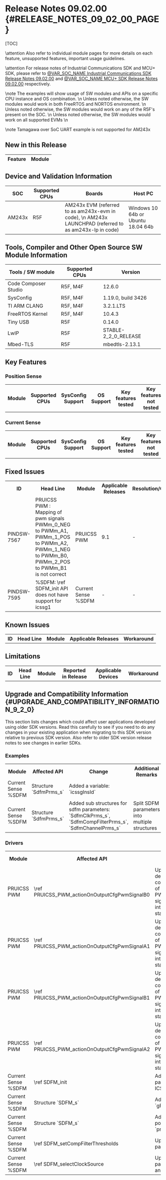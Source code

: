# Release Notes 09.02.00 {#RELEASE_NOTES_09_02_00_PAGE}

[TOC]

\attention Also refer to individual module pages for more details on each feature, unsupported features, important usage guidelines.

\attention For release notes of Industrial Communications SDK and MCU+ SDK, please refer to <a href="@VAR_IC_SDK_DOCS_PATH/RELEASE_NOTES_09_02_00_PAGE.html" target="_blank"> @VAR_SOC_NAME Industrial Communications SDK Release Notes 09.02.00</a> and <a href="@VAR_MCU_SDK_DOCS_PATH/RELEASE_NOTES_09_02_00_PAGE.html" target="_blank"> @VAR_SOC_NAME MCU+ SDK Release Notes 09.02.00</a> respectively.

\note The examples will show usage of SW modules and APIs on a specific CPU instance and OS combination. \n
      Unless noted otherwise, the SW modules would work in both FreeRTOS and NORTOS environment. \n
      Unless noted otherwise, the SW modules would work on any of the R5F's present on the SOC. \n
      Unless noted otherwise, the SW modules would work on all supported EVMs \n

\note Tamagawa over SoC UART example is not supported for AM243x

## New in this Release

Feature                                                                                         | Module
------------------------------------------------------------------------------------------------|-----------------------------------

## Device and Validation Information

SOC    | Supported CPUs  | Boards                                                                                                      | Host PC
-------|-----------------|-------------------------------------------------------------------------------------------------------------|-----------------------------------
AM243x | R5F             | AM243x EVM (referred to as am243x-evm in code), \n AM243x LAUNCHPAD (referred to as am243x-lp in code)      | Windows 10 64b or Ubuntu 18.04 64b

## Tools, Compiler and Other Open Source SW Module Information

Tools / SW module       | Supported CPUs | Version
------------------------|----------------|-----------------------
Code Composer Studio    | R5F, M4F       | 12.6.0
SysConfig               | R5F, M4F       | 1.19.0, build 3426
TI ARM CLANG            | R5F, M4F       | 3.2.1.LTS
FreeRTOS Kernel         | R5F, M4F       | 10.4.3
Tiny USB                | R5F            | 0.14.0
LwIP                    | R5F            | STABLE-2_2_0_RELEASE
Mbed-TLS                | R5F            | mbedtls-2.13.1

## Key Features

<!-- ### Experimental Features

\attention Features listed below are early versions and should be considered as "experimental".
\attention Users can evaluate the feature, however the feature is not fully tested at TI side.
\attention TI would not support these feature on public e2e.
\attention Experimental features will be enabled with limited examples and SW modules.


Feature                                                             | Module
--------------------------------------------------------------------|--------------------------
                                                                    |  -->

<!-- ### Features not supported in release -->


<!-- ### AM243X LAUNCHPAD not tested/not supported features

Below features are not support on AM243X LAUNCHPAD due to SOC or board constraints, -->


### Position Sense

<table>
<tr>
    <th> Module
    <th> Supported CPUs
    <th> SysConfig Support
    <th> OS Support
    <th> Key features tested 
    <th> Key features not tested 
</tr>
</table>

### Current Sense

<table>
<tr>
    <th> Module
    <th> Supported CPUs
    <th> SysConfig Support
    <th> OS Support
    <th> Key features tested 
    <th> Key features not tested 
</tr>
</table>

## Fixed Issues

<table>
<tr>
    <th> ID
    <th> Head Line
    <th> Module
    <th> Applicable Releases
    <th> Resolution/Comments
</tr>
<tr>
    <td> PINDSW-7567
    <td> PRUICSS PWM : Mapping of pwm signals PWMm_0_NEG to PWMm_A1, PWMm_1_POS to PWMm_A2, PWMm_1_NEG to PWMm_B0, PWMm_2_POS to PWMm_B1 is not correct
    <td> PRUICSS PWM 
    <td> 9.1
    <td> -
</tr>
<tr>
    <td> PINDSW-7595
    <td> %SDFM: \ref SDFM_init API does not have support for icssg1
    <td> Current Sense %SDFM
    <td> -
    <td> -
</tr>
</table>

## Known Issues

<table>
<tr>
    <th> ID
    <th> Head Line
    <th> Module
    <th> Applicable Releases
    <th> Workaround
</tr>
</table>

<!-- ## Errata
<table>
<tr>
    <th> ID
    <th> Head Line
    <th> Module
    <th> SDK Status
</tr>
<tr>
    <td> i2311
    <td> USART: Spurious DMA Interrupts
    <td> UART
    <td> Implemented
</tr>
<tr>
    <td> i2313
    <td> GPMC: Sub-32-bit read issue with NAND and FPGA/FIFO
    <td> GPMC
    <td> Implemented
</tr>
<tr>
    <td> i2331
    <td> CPSW: Device lockup when reading CPSW registers
    <td> CPSW, SBL
    <td> Implemented
</tr>
<tr>
    <td> i2345
    <td> CPSW: Ethernet Packet corruption occurs if CPDMA fetches a packet which spans across memory banks
    <td> CPSW
    <td> Implemented
</tr>
<tr>
    <td> i2326
    <td> PCIe: MAIN_PLLx operating in fractional mode, which is required for enabling SSC, is not compliant with PCIe Refclk jitter limits
    <td> PCIe
    <td> Open
</tr>
<tr>
    <td> i2312
    <td> MMCSD: HS200 and SDR104 Command Timeout Window Too Small
    <td> MMCSD
    <td> Open
</tr>
<tr>
    <td> i2310
    <td> USART: Erroneous clear/trigger of timeout interrupt
    <td> UART
    <td> Open
</tr>
<tr>
    <td> i2279
    <td> MCAN: Specification Update for dedicated Tx Buffers and Tx Queues configured with same Message ID
    <td> MCAN
    <td> Open
</tr>
<tr>
    <td> i2278
    <td> MCAN: Message Transmit order not guaranteed from dedicated Tx Buffers configured with same Message ID
    <td> MCAN
    <td> Open
</tr>
</table> -->

## Limitations
<table>
<tr>
    <th> ID
    <th> Head Line
    <th> Module
    <th> Reported in Release
    <th> Applicable Devices
    <th> Workaround
</tr>
</table>

## Upgrade and Compatibility Information {#UPGRADE_AND_COMPATIBILITY_INFORMATION_9_2_0}

<!-- \attention When migrating from MCU+ SDK, see \ref MIGRATION_GUIDES for more details -->

This section lists changes which could affect user applications developed using older SDK versions.
Read this carefully to see if you need to do any changes in your existing application when migrating to this SDK version relative to
previous SDK version. Also refer to older SDK version release notes to see changes in
earlier SDKs.

<!-- ### Compiler Options

<table>
<tr>
    <th> Module
    <th> Affected API
    <th> Change
    <th> Additional Remarks
</tr>
<tr>
    <td>
    <td>
    <td>
    <td>
</tr>
</table> -->

### Examples

<table>
<tr>
    <th> Module
    <th> Affected API
    <th> Change
    <th> Additional Remarks
</tr>
<tr>
    <td>  Current Sense %SDFM
    <td>  Structure `SdfmPrms_s`
    <td>  Added a variable: `icssgInsId`
    <td>
</tr>
<tr>
    <td>  Current Sense %SDFM
    <td>  Structure `SdfmPrms_s`
    <td>  Added sub structures for sdfm parameters: `SdfmClkPrms_s`, `SdfmCompFilterPrms_s`, `SdfmChannelPrms_s`
    <td>  Split SDFM parameters into multiple structures
</table>

### Drivers

<table>
<tr>
    <th> Module
    <th> Affected API
    <th> Change
    <th> Additional Remarks
</tr>
<tr>
    <td> PRUICSS PWM
    <td> \ref PRUICSS_PWM_actionOnOutputCfgPwmSignalB0
    <td> Updated definition to configure action of PWMn_m_0_NEG signal in active, intial, trigger states
    <td> -
</tr>
<tr>
    <td> PRUICSS PWM
    <td> \ref PRUICSS_PWM_actionOnOutputCfgPwmSignalA1
    <td> Updated definition to configure action of PWMn_m_1_POS signal in active, intial, trigger states
    <td> -
</tr>
<tr>
    <td> PRUICSS PWM
    <td> \ref PRUICSS_PWM_actionOnOutputCfgPwmSignalB1
    <td> Updated definition to configure action of PWMn_m_1_NEG signal in active, intial, trigger states
    <td> -
</tr>
<tr>
    <td> PRUICSS PWM
    <td> \ref PRUICSS_PWM_actionOnOutputCfgPwmSignalA2
    <td> Updated definition to configure action of PWMn_m_2_POS signal in active, intial, trigger states
    <td> -
</tr>
<tr>
    <td> Current Sense %SDFM
    <td> \ref SDFM_init
    <td> Added new parameter: PRU-ICSSG handle.
    <td> -
</tr>
<tr>
    <td>  Current Sense %SDFM
    <td>  Structure `SDFM_s`
    <td>  Added a variable: `gPruPwmHandle`
    <td>
</tr>
<tr>
    <td>  Current Sense %SDFM
    <td>  Structure `SDFM_s`
    <td>  Added a void pointer: `prussIep`
    <td>
</tr>
<tr>
    <td>  Current Sense %SDFM
    <td>  \ref SDFM_setCompFilterThresholds
    <td>  Updated parameter type 
    <td>
</tr>
<tr>
    <td>  Current Sense %SDFM
    <td>  \ref SDFM_selectClockSource
    <td>  Updated parameter name and type 
    <td>
</tr>
</table>
